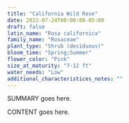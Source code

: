 ```yaml
---
title: "California Wild Rose"
date: 2022-07-24T00:00:00-05:00
draft: false
latin_name: "Rosa californica"
family_name: "Rosaceae"
plant_type: "Shrub (deciduous)"
bloom_time: "Spring;Summer"
flower_color: "Pink"
size_at_maturity: "7-12 ft"
water_needs: "Low"
additional_characteristices_notes: ""
---
```


SUMMARY goes here.

<!--more-->

CONTENT goes here.